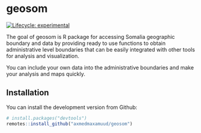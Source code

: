 
<!-- README.md is generated from README.Rmd. Please edit that file -->

# geosom

<!-- badges: start -->

[![Lifecycle:
experimental](https://img.shields.io/badge/lifecycle-experimental-orange.svg)](https://lifecycle.r-lib.org/articles/stages.html#experimental)
<!-- badges: end -->

The goal of geosom is R package for accessing Somalia geographic
boundary and data by providing ready to use functions to obtain
administrative level boundaries that can be easily integrated with other
tools for analysis and visualization.

You can include your own data into the administrative boundaries and
make your analysis and maps quickly.

## Installation

You can install the development version from Github:

``` r
# install.packages("devtools")
remotes::install_github("axmedmaxamuud/geosom")
```
